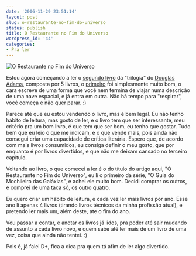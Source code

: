 ```yaml
---
date: '2006-11-29 23:51:14'
layout: post
slug: o-restaurante-no-fim-do-universo
status: publish
title: O Restaurante no Fim do Universo
wordpress_id: '44'
categories:
- Pra ler
---
```


![O Restaurante no Fim do Universo](http://www.esextante.com.br/publique/media/restaurante_120.jpg)


Estou agora começando a ler o [segundo livro](http://pt.wikipedia.org/wiki/The_Restaurant_at_the_end_of_the_Universe) da "trilogia" do [Douglas Adams](http://pt.wikipedia.org/wiki/Douglas_Adams), composta por 5 livros, o [primeiro](http://pt.wikipedia.org/wiki/The_Hitchhiker%27s_Guide_to_the_Galaxy) foi simplesmente muito bom, o cara escreve de uma forma que você nem termina de viajar numa descrição de uma nave espacial, e já entra em outra. Não há tempo para "respirar", você começa e não quer parar. :)

Parece até que eu estou vendendo o livro, mas é bem legal. Eu não tenho hábito de leitura, mas gosto de ler, e o livro tem que ser interessante, meu critério pra um bom livro, é que tem que ser bom, eu tenho que gostar. Tudo bem que eu leio o que me indicam, e o que vende mais, pois ainda não consegui criar uma capacidade de crítica literária. Espero que, de acordo com mais livros consumidos, eu consiga definir o meu gosto, que por enquanto é por livros divertidos, e que não me deixam cansado no terceiro capítulo.

Voltando ao livro, o que comecei a ler é o do título do artigo aqui, "O Restaurante no Fim do Universo", eu li o primeiro da série, "O Guia do Mochileiro das Galáxias", e achei ele muito bom. Decidi comprar os outros, e comprei de uma taca só, os outro quatro.

Eu quero criar um hábito de leitura, e cada vez ler mais livros por ano. Esse ano li apenas 4 livros (tirando livros técnicos da minha profissão atual), e pretendo ler mais um, além deste, ate o fim do ano.

Vou passar a contar, e anotar os livros já lidos, pra poder até sair mudando de assunto a cada livro novo, e quem sabe até ler mais de um livro de uma vez, coisa que ainda não tentei. :)

Pois é, já falei D+, fica a dica pra quem tá afim de ler algo divertido.
